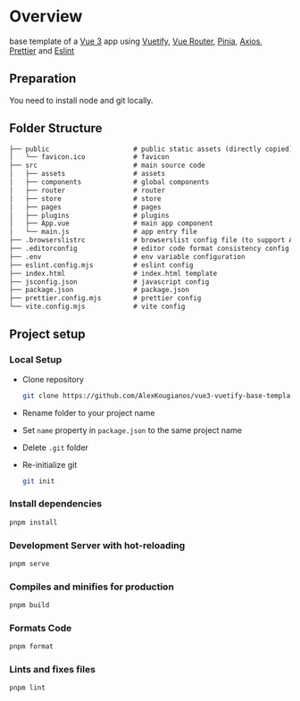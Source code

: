 # Overview

base template of a [Vue 3](https://vuejs.org/) app using [Vuetify](https://vuetifyjs.com/en/), [Vue Router](https://router.vuejs.org/), [Pinia](https://pinia.vuejs.org/), [Axios](https://axios-http.com/), [Prettier](https://prettier.io/) and [Eslint](https://eslint.org/) 

## Preparation

You need to install node and git locally. 

## Folder Structure

``` markdown
├── public                     # public static assets (directly copied)
│   └── favicon.ico            # favicon
├── src                        # main source code
│   ├── assets                 # assets
│   ├── components             # global components
│   ├── router                 # router
│   ├── store                  # store
│   ├── pages                  # pages
│   ├── plugins                # plugins
│   ├── App.vue                # main app component
│   └── main.js                # app entry file
├── .browserslistrc            # browserslist config file (to support Autoprefixer)
├── .editorconfig              # editor code format consistency config
├── .env                       # env variable configuration
├── eslint.config.mjs          # eslint config
├── index.html                 # index.html template
├── jsconfig.json              # javascript config
├── package.json               # package.json
├── prettier.config.mjs        # prettier config
└── vite.config.mjs            # vite config
```

## Project setup

### Local Setup

- Clone repository

   ``` bash
   git clone https://github.com/AlexKougianos/vue3-vuetify-base-template.git
   ```

- Rename folder to your project name
- Set `name` property in `package.json` to the same project name
- Delete `.git` folder
- Re-initialize git

   ``` bash
   git init
   ```

### Install dependencies

``` bash
pnpm install
```

### Development Server with hot-reloading

```bash
pnpm serve
```

### Compiles and minifies for production

``` bash
pnpm build
```

### Formats Code

``` bash
pnpm format
```

### Lints and fixes files

``` bash
pnpm lint
```
